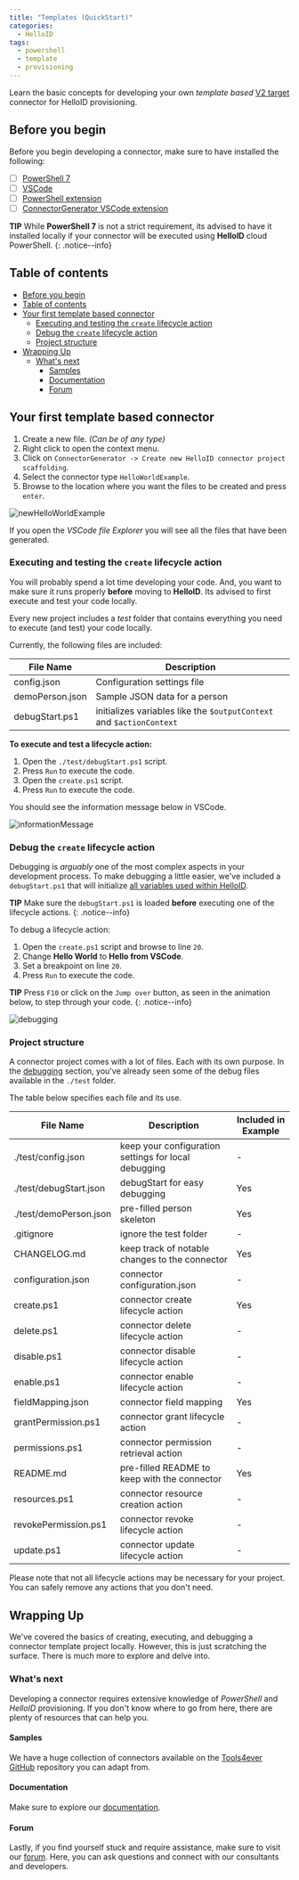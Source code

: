 ```yaml
---
title: "Templates (QuickStart)"
categories:
  - HelloID
tags:
  - powershell
  - template
  - provisioning
---
```


Learn the basic concepts for developing your own _template based_ [V2 target](https://docs.helloid.com/en/provisioning/target-systems/powershell-v2-target-systems.html) connector for HelloID provisioning. 

## Before you begin

Before you begin developing a connector, make sure to have installed the following:

- [ ] [PowerShell 7](https://github.com/PowerShell/PowerShell)
- [ ] [VSCode](https://code.visualstudio.com/download)
- [ ] [PowerShell extension](https://marketplace.visualstudio.com/items?itemName=ms-vscode.PowerShell)
- [ ] [ConnectorGenerator VSCode extension](https://github.com/JeroenBL/ConnectorGenerator)

**TIP**
While __PowerShell 7__ is not a strict requirement, its advised to have it installed locally if your connector will be executed using __HelloID__ cloud PowerShell.
{: .notice--info}

## Table of contents

- [Before you begin](#before-you-begin)
- [Table of contents](#table-of-contents)
- [Your first template based connector](#your-first-template-based-connector)
  - [Executing and testing the `create` lifecycle action](#executing-and-testing-the-create-lifecycle-action)
  - [Debug the `create` lifecycle action](#debug-the-create-lifecycle-action)
  - [Project structure](#project-structure)
- [Wrapping Up](#wrapping-up)
  - [What's next](#whats-next)
    - [Samples](#samples)
    - [Documentation](#documentation)
    - [Forum](#forum)

## Your first template based connector

1. Create a new file. _(Can be of any type)_
2. Right click to open the context menu.
3. Click on `ConnectorGenerator -> Create new HelloID connector project scaffolding`.
4. Select the connector type `HelloWorldExample`.
5. Browse to the location where you want the files to be created and press `enter`.

![newHelloWorldExample](https://raw.githubusercontent.com/JeroenBL/jeroenbl.github.io/master/_posts/assets/20240103-templates-quickStart/newHelloWorldExample.gif)

If you open the _VSCode file Explorer_ you will see all the files that have been generated. 

### Executing and testing the `create` lifecycle action

You will probably spend a lot time developing your code. And, you want to make sure it runs properly __before__ moving to __HelloID__. Its advised to first execute and test your code locally. 

Every new project includes a _test_ folder that contains everything you need to execute (and test) your code locally. 

Currently, the following files are included:

| File Name       | Description                                                           |
| --------------- | --------------------------------------------------------------------- |
| config.json     | Configuration settings file                                           |
| demoPerson.json | Sample JSON data for a person                                         |
| debugStart.ps1  | initializes variables like the `$outputContext` and `$actionContext`  |

__To execute and test a lifecycle action:__

1. Open the `./test/debugStart.ps1` script.
2. Press `Run` to execute the code.
3. Open the `create.ps1` script.
4. Press `Run` to execute the code.

You should see the information message below in VSCode.

![informationMessage](https://raw.githubusercontent.com/JeroenBL/jeroenbl.github.io/master/_posts/assets/20240103-templates-quickStart/informationMessage.png)

### Debug the `create` lifecycle action

Debugging is _arguably_ one of the most complex aspects in your development process. To make debugging a little easier, we've included a `debugStart.ps1` that will initialize [all variables used within HelloID](https://docs.helloid.com/en/provisioning/target-systems/powershell-v2-target-systems/powershell-v2-target-system-variable-reference.html).

**TIP**
Make sure the `debugStart.ps1` is loaded __before__ executing one of the lifecycle actions.
{: .notice--info}

To debug a lifecycle action:

1. Open the `create.ps1` script and browse to line `20`.
2. Change __Hello World__ to __Hello from VSCode__.
3. Set a breakpoint on line `20`.
4. Press `Run` to execute the code.

**TIP**
Press `F10` or click on the `Jump over` button, as seen in the animation below, to step through your code.
{: .notice--info}

![debugging](https://raw.githubusercontent.com/JeroenBL/jeroenbl.github.io/master/_posts/assets/20240103-templates-quickStart/debugging.gif)

### Project structure

A connector project comes with a lot of files. Each with its own purpose. 
In the [debugging](#debugging-basics) section, you've already seen some of the debug files available in the `./test` folder.

The table below specifies each file and its use.

| File Name              | Description                                          | Included in Example |
| ---------------------- | ---------------------------------------------------- | ------------------- |
| ./test/config.json     | keep your configuration settings for local debugging | -                   |
| ./test/debugStart.json | debugStart for easy debugging                        | Yes                 |
| ./test/demoPerson.json | pre-filled person skeleton                           | Yes                 |
| .gitignore             | ignore the test folder                               | -                   |
| CHANGELOG.md           | keep track of notable changes to the connector       | Yes                 |
| configuration.json     | connector configuration.json                         | -                   |
| create.ps1             | connector create lifecycle action                    | Yes                 |
| delete.ps1             | connector delete lifecycle action                    | -                   |
| disable.ps1            | connector disable lifecycle action                   | -                   |
| enable.ps1             | connector enable lifecycle action                    | -                   |
| fieldMapping.json      | connector field mapping                              | Yes                 |
| grantPermission.ps1    | connector grant lifecycle action                     | -                   |
| permissions.ps1        | connector permission retrieval action                | -                   |
| README.md              | pre-filled README to keep with the connector         | Yes                 |
| resources.ps1          | connector resource creation action                   | -                   |
| revokePermission.ps1   | connector revoke lifecycle action                    | -                   |
| update.ps1             | connector update lifecycle action                    | -                   |

Please note that not all lifecycle actions may be necessary for your project. You can safely remove any actions that you don't need.

## Wrapping Up

We've covered the basics of creating, executing, and debugging a connector template project locally. However, this is just scratching the surface. There is much more to explore and delve into.

### What's next

Developing a connector requires extensive knowledge of _PowerShell_ and _HelloID_ provisioning. If you don't know where to go from here, there are plenty of resources that can help you.

#### Samples

We have a huge collection of connectors available on the [Tools4ever GitHub](https://github.com/Tools4everBV) repository you can adapt from. 

#### Documentation

Make sure to explore our [documentation](https://docs.helloid.com/en).

#### Forum

Lastly, if you find yourself stuck and require assistance, make sure to visit our [forum](https://forum.helloid.com). Here, you can ask questions and connect with our consultants and developers.